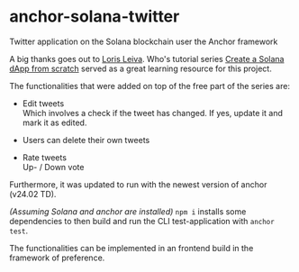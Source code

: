 # anchor-solana-twitter

Twitter application on the Solana blockchain user the Anchor framework

A big thanks goes out to [Loris Leiva](https://github.com/lorisleiva).
Who's tutorial series [Create a Solana dApp from scratch](https://lorisleiva.com/create-a-solana-dapp-from-scratch) served as a great learning resource for this project.

The functionalities that were added on top of the free part of the series are:

- Edit tweets<br>
	Which involves a check if the tweet has changed. If yes, update it and mark it as edited.

- Users can delete their own tweets

- Rate tweets<br>
	Up- / Down vote

Furthermore, it was updated to run with the newest version of anchor (v24.02 TD).

_(Assuming Solana and anchor are installed)_
`npm i` installs some dependencies to then build and run the CLI test-application with `anchor test`.

The functionalities can be implemented in an frontend build in the framework of preference.
